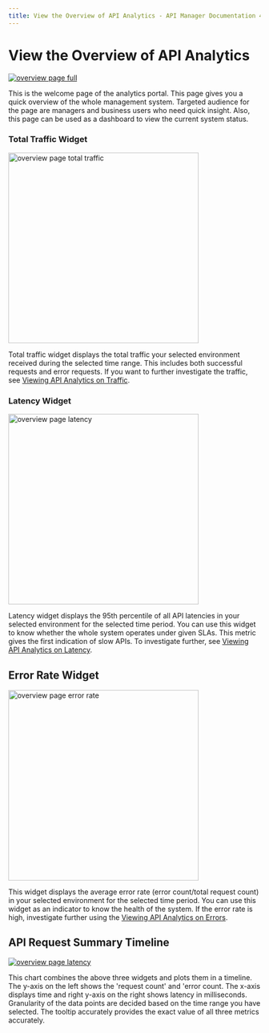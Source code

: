 ```yaml
---
title: View the Overview of API Analytics - API Manager Documentation 4.0.0
---
```


# View the Overview of API Analytics

[![overview page full]({{base_path}}/assets/img/analytics/overview/overview-page-full.png)]({{base_path}}/assets/img/analytics/overview/overview-page-full.png)

This is the welcome page of the analytics portal. This page gives you a quick overview of the whole
 management system. Targeted audience for the page are managers and business users who need quick insight. Also, this
  page can be used as a dashboard to view the current system status.
 
### Total Traffic Widget

<a href="{{base_path}}/assets/img/analytics/overview/overview-page-total-traffic.png"><img src="{{base_path}}/assets/img/analytics/overview/overview-page-total-traffic.png" title="overview page total traffic" width="380"/></a>  

Total traffic widget displays the total traffic your selected environment received during the selected time range. This includes both successful requests and error requests. If you want to further investigate the traffic, see [Viewing API Analytics on Traffic]({{base_path}}/api-analytics/viewing/analytics-pages-traffic).
 
### Latency Widget

<a href="{{base_path}}/assets/img/analytics/overview/overview-page-latency.png"><img src="{{base_path}}/assets/img/analytics/overview/overview-page-latency.png" title="overview page latency" width="380"/></a>

Latency widget displays the 95th percentile of all API latencies in your selected environment for the selected time
 period. You can use this widget to know whether the whole system operates under given SLAs. This metric
 gives the first indication of slow APIs. To investigate further, see [Viewing API Analytics on Latency]({{base_path}}/api-analytics/viewing/analytics-pages-latency).
  
## Error Rate Widget

<a href="{{base_path}}/assets/img/analytics/overview/overview-page-error-rate.png"><img src="{{base_path}}/assets/img/analytics/overview/overview-page-error-rate.png" title="overview page error rate" width="380"/></a>

This widget displays the average error rate (error count/total request count) in your selected environment for
 the selected time period. You can use this widget as an indicator to know the health of the system. If the error
  rate is high, investigate further using the [Viewing API Analytics on Errors]({{base_path}}/api-analytics/viewing/analytics-pages-errors).
  
## API Request Summary Timeline

[![overview page latency]({{base_path}}/assets/img/analytics/overview/overview-page-timeline.png)]({{base_path}}/assets/img/analytics/overview/overview-page-timeline.png)

This chart combines the above three widgets and plots them in a timeline. The y-axis on the left shows the 'request count' and 'error count. The x-axis displays time and right y-axis on the right shows latency in milliseconds. Granularity of the data points are decided based on the time range you have selected. The tooltip accurately provides the exact value of all three metrics accurately. 
